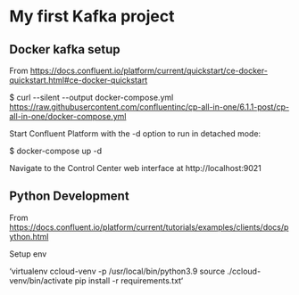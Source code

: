 # My first Kafka project

## Docker kafka setup

From https://docs.confluent.io/platform/current/quickstart/ce-docker-quickstart.html#ce-docker-quickstart

$ curl --silent --output docker-compose.yml \
 https://raw.githubusercontent.com/confluentinc/cp-all-in-one/6.1.1-post/cp-all-in-one/docker-compose.yml

Start Confluent Platform with the -d option to run in detached mode:

$ docker-compose up -d

Navigate to the Control Center web interface at http://localhost:9021

## Python Development

From https://docs.confluent.io/platform/current/tutorials/examples/clients/docs/python.html

Setup env

‘virtualenv ccloud-venv -p /usr/local/bin/python3.9
source ./ccloud-venv/bin/activate
pip install -r requirements.txt‘
